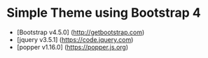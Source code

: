 # Simple Theme using Bootstrap 4 
  
* [Bootstrap v4.5.0]            (http://getbootstrap.com)
* [jquery    v3.5.1]            (https://code.jquery.com)
* [popper    v1.16.0]           (https://popper.js.org)